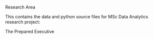 Research Area

This contains the data and python source files for MSc Data Analytics research project:

The Prepared Executive
